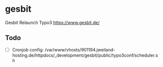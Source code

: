 # gesbit
Gesbit Relaunch Typo3
https://www.gesbit.de/

## Todo

- [ ] Cronjob config: /var/www/vhosts/901194.jweiland-hosting.de/httpdocs/_development/gesbit/public/typo3conf/scheduler.sh